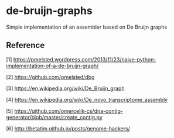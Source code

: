 # de-bruijn-graphs

Simple implementation of an assembler based on De Bruijn graphs

## Reference

[1] https://pmelsted.wordpress.com/2013/11/23/naive-python-implementation-of-a-de-bruijn-graph/

[2] https://github.com/pmelsted/dbg

[3] https://en.wikipedia.org/wiki/De_Bruijn_graph

[4] https://en.wikipedia.org/wiki/De_novo_transcriptome_assembly

[5] https://github.com/omercelik-cs/dna-contig-generator/blob/master/create_contig.py

[6] http://betatim.github.io/posts/genome-hackers/
